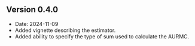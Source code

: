 ## Version 0.4.0

* Date: 2024-11-09
* Added vignette describing the estimator.
* Added ability to specify the type of sum used to calculate the AURMC.
